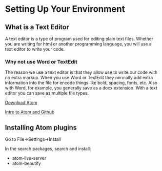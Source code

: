 # Setting Up Your Environment

## What is a Text Editor

A text editor is a type of program used for editing plain text files. Whether you are writing for html or another programming language, you will use a text editor to write your code.

### Why not use Word or TextEdit

The reason we use a text editor is that they allow use to write our code with no extra markup. When you use Word or TextEdit they normally add extra information into the file for encode things like bold, spacing, fonts, etc. Also with Word, for example, you generally save as a docx extension. With a text editor you can save as multiple file types.  

[Download Atom](https://atom.io/)

[Intro to Atom and Github](https://vimeo.com/251367070)


## Installing Atom plugins

Go to File=>Settings=>Install

In the search packages, search and install:

* atom-live-server
* atom-beautify
